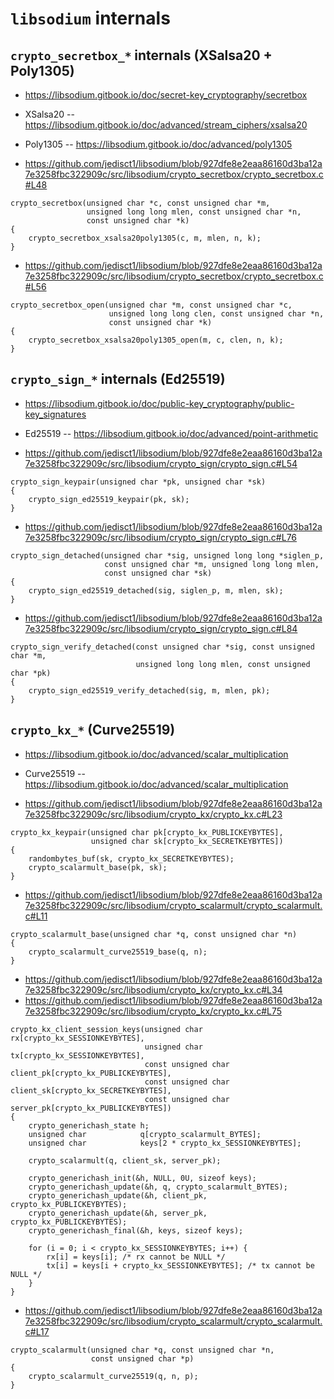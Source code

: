 

# `libsodium` internals




## `crypto_secretbox_*` internals (XSalsa20 + Poly1305)

* https://libsodium.gitbook.io/doc/secret-key_cryptography/secretbox
* XSalsa20 -- https://libsodium.gitbook.io/doc/advanced/stream_ciphers/xsalsa20
* Poly1305 -- https://libsodium.gitbook.io/doc/advanced/poly1305

* https://github.com/jedisct1/libsodium/blob/927dfe8e2eaa86160d3ba12a7e3258fbc322909c/src/libsodium/crypto_secretbox/crypto_secretbox.c#L48
````
crypto_secretbox(unsigned char *c, const unsigned char *m,
                 unsigned long long mlen, const unsigned char *n,
                 const unsigned char *k)
{
    crypto_secretbox_xsalsa20poly1305(c, m, mlen, n, k);
}
````

* https://github.com/jedisct1/libsodium/blob/927dfe8e2eaa86160d3ba12a7e3258fbc322909c/src/libsodium/crypto_secretbox/crypto_secretbox.c#L56
````
crypto_secretbox_open(unsigned char *m, const unsigned char *c,
                      unsigned long long clen, const unsigned char *n,
                      const unsigned char *k)
{
    crypto_secretbox_xsalsa20poly1305_open(m, c, clen, n, k);
}
````



## `crypto_sign_*` internals (Ed25519)

* https://libsodium.gitbook.io/doc/public-key_cryptography/public-key_signatures
* Ed25519 -- https://libsodium.gitbook.io/doc/advanced/point-arithmetic

* https://github.com/jedisct1/libsodium/blob/927dfe8e2eaa86160d3ba12a7e3258fbc322909c/src/libsodium/crypto_sign/crypto_sign.c#L54
````
crypto_sign_keypair(unsigned char *pk, unsigned char *sk)
{
    crypto_sign_ed25519_keypair(pk, sk);
}
````

* https://github.com/jedisct1/libsodium/blob/927dfe8e2eaa86160d3ba12a7e3258fbc322909c/src/libsodium/crypto_sign/crypto_sign.c#L76
````
crypto_sign_detached(unsigned char *sig, unsigned long long *siglen_p,
                     const unsigned char *m, unsigned long long mlen,
                     const unsigned char *sk)
{
    crypto_sign_ed25519_detached(sig, siglen_p, m, mlen, sk);
}
````

* https://github.com/jedisct1/libsodium/blob/927dfe8e2eaa86160d3ba12a7e3258fbc322909c/src/libsodium/crypto_sign/crypto_sign.c#L84
````
crypto_sign_verify_detached(const unsigned char *sig, const unsigned char *m,
                            unsigned long long mlen, const unsigned char *pk)
{
    crypto_sign_ed25519_verify_detached(sig, m, mlen, pk);
}
````



## `crypto_kx_*` (Curve25519)

* https://libsodium.gitbook.io/doc/advanced/scalar_multiplication
* Curve25519 -- https://libsodium.gitbook.io/doc/advanced/scalar_multiplication

* https://github.com/jedisct1/libsodium/blob/927dfe8e2eaa86160d3ba12a7e3258fbc322909c/src/libsodium/crypto_kx/crypto_kx.c#L23
````
crypto_kx_keypair(unsigned char pk[crypto_kx_PUBLICKEYBYTES],
                  unsigned char sk[crypto_kx_SECRETKEYBYTES])
{
    randombytes_buf(sk, crypto_kx_SECRETKEYBYTES);
    crypto_scalarmult_base(pk, sk);
}
````

* https://github.com/jedisct1/libsodium/blob/927dfe8e2eaa86160d3ba12a7e3258fbc322909c/src/libsodium/crypto_scalarmult/crypto_scalarmult.c#L11
````
crypto_scalarmult_base(unsigned char *q, const unsigned char *n)
{
    crypto_scalarmult_curve25519_base(q, n);
}
````

* https://github.com/jedisct1/libsodium/blob/927dfe8e2eaa86160d3ba12a7e3258fbc322909c/src/libsodium/crypto_kx/crypto_kx.c#L34
* https://github.com/jedisct1/libsodium/blob/927dfe8e2eaa86160d3ba12a7e3258fbc322909c/src/libsodium/crypto_kx/crypto_kx.c#L75
````
crypto_kx_client_session_keys(unsigned char rx[crypto_kx_SESSIONKEYBYTES],
                              unsigned char tx[crypto_kx_SESSIONKEYBYTES],
                              const unsigned char client_pk[crypto_kx_PUBLICKEYBYTES],
                              const unsigned char client_sk[crypto_kx_SECRETKEYBYTES],
                              const unsigned char server_pk[crypto_kx_PUBLICKEYBYTES])
{
    crypto_generichash_state h;
    unsigned char            q[crypto_scalarmult_BYTES];
    unsigned char            keys[2 * crypto_kx_SESSIONKEYBYTES];

    crypto_scalarmult(q, client_sk, server_pk);

    crypto_generichash_init(&h, NULL, 0U, sizeof keys);
    crypto_generichash_update(&h, q, crypto_scalarmult_BYTES);
    crypto_generichash_update(&h, client_pk, crypto_kx_PUBLICKEYBYTES);
    crypto_generichash_update(&h, server_pk, crypto_kx_PUBLICKEYBYTES);
    crypto_generichash_final(&h, keys, sizeof keys);

    for (i = 0; i < crypto_kx_SESSIONKEYBYTES; i++) {
        rx[i] = keys[i]; /* rx cannot be NULL */
        tx[i] = keys[i + crypto_kx_SESSIONKEYBYTES]; /* tx cannot be NULL */
    }
}
````

* https://github.com/jedisct1/libsodium/blob/927dfe8e2eaa86160d3ba12a7e3258fbc322909c/src/libsodium/crypto_scalarmult/crypto_scalarmult.c#L17
````
crypto_scalarmult(unsigned char *q, const unsigned char *n,
                  const unsigned char *p)
{
    crypto_scalarmult_curve25519(q, n, p);
}
````

